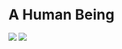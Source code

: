 <h1>A Human Being</h1>
  <img src="https://github-readme-stats.vercel.app/api?username=tymster&show_icons=true&theme=dark"/>
  <img src="https://github-readme-stats.vercel.app/api/top-langs/?username=anuraghazra&theme=onedark"/>
